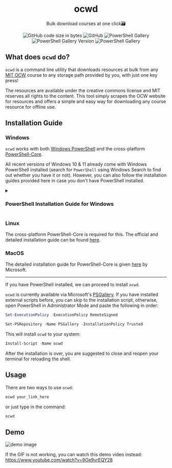 <p align="center">
    <h1 align="center">ocwd</h1>
    <p align = "center">Bulk download courses at one click🗃️</p>
</p>
<p align="center" >
   <img alt="GitHub code size in bytes" src="https://img.shields.io/github/languages/code-size/amkhrjee/ocwd">
    <img alt="GitHub" src="https://img.shields.io/github/license/amkhrjee/ocwd">
    <img alt="PowerShell Gallery" src="https://img.shields.io/powershellgallery/p/ocwd?color=white">
    <img alt="PowerShell Gallery Version" src="https://img.shields.io/powershellgallery/v/ocwd">
    <img alt="PowerShell Gallery" src="https://img.shields.io/powershellgallery/dt/ocwd">
</p>

## What does `ocwd` do?
`ocwd` is a command line utility that downloads resources at bulk from any [MIT OCW](https://ocw.mit.edu/) course to any storage path provided by you, with just one key press! 

The resources are available under the creative commons license and MIT reserves all rights to the content. This tool simply scrapes the OCW website for resources and offers a simple and easy way for downloading any course resource for offline use.
## Installation Guide

### Windows
`ocwd` works with both [Windows PowerShell](https://learn.microsoft.com/en-us/powershell/scripting/windows-powershell/install/installing-windows-powershell?view=powershell-7.3) and the cross-platform [PowerShell-Core](https://learn.microsoft.com/en-us/powershell/scripting/overview?view=powershell-7.3). 

All recent versions of Windows 10 & 11 already come with Windows PowerShell installed (search for `PowerShell` using Windows Search to find out whether you have it or not). However, you can also follow the installation guides provided here in case you don't have PowerShell installed. 

<details>
<summary>
 <h3>PowerShell Installation Guide for Windows</h3> 
</summary>
PowerShell comes in two flavours - PowerShell Windows and PowerShell-Core. You are recommened to download PS-Core, as it is the one in active development by Microsoft and thus have the latest features. `ocwd` downloads work faster with PS-Core (thanks to multi-threading!)

<br>

### PowerShell Core Installation Guide
You can read the official installtion guide here.

PowerShell Core is a cross-platform version of PowerShell that is open-source and available on Windows, macOS, and Linux. Here is a guide to install PowerShell Core on your system:

1. First, visit the following link to download the latest version of PowerShell Core: https://github.com/powershell/powershell/releases

2. Select the appropriate download link for your system. For example, if you are running Windows, select the MSI installer link. If you are running macOS or Linux, select the appropriate package for your system.

3. Once the download is complete, open the installer file and follow the prompts to install PowerShell Core on your system.

4. Once the installation is complete, you can launch PowerShell Core by opening a terminal window and typing `pwsh`.

To verify that PowerShell Core has been installed correctly, you can run the following command:

```ps1
$PSVersionTable
```
This should display information about the version of PowerShell Core that you have installed.

That's it! You have now installed PowerShell Core on your system. You can start using PowerShell Core by typing commands into the terminal window.

### Windows PowerShell Installation Guide

Windows PowerShell is a command-line shell and scripting language that is included with Windows by default. Here is a guide to install Windows PowerShell:

1. Check if Windows PowerShell is already installed on your system. To do this, open the Start menu and search for "PowerShell". If PowerShell is installed, you should see it listed in the search results.

2. If Windows PowerShell is not installed on your system, you can install it by following these steps:

#### On Windows 10/11:

- Go to the Start menu and select "Settings".
- Select "Apps" from the settings menu.
- Click on "Apps & features" from the left menu.
- Click on the "Manage optional features" button.
- Click on the "Add a feature" button.
- Scroll down the list of features and select "Windows PowerShell".
- Click the "Install" button to begin the installation process.

#### On Windows 7:

- Go to the following link to download the Windows Management Framework (WMF) installer: https://www.microsoft.com/en-us/download/details.aspx?id=54616
- Once the download is complete, open the installer file and follow the prompts to install WMF on your system. This will install Windows PowerShell on your system.

3. Once the installation is complete, you can launch Windows PowerShell by opening the Start menu and searching for "PowerShell".

4. To verify that Windows PowerShell has been installed correctly, you can run the following command:
```ps1
$PSVersionTable
```

This should display information about the version of Windows PowerShell that you have installed.

That's it! You have now installed Windows PowerShell on your system. You can start using Windows PowerShell by typing commands into the terminal window.
</details>

### Linux
The cross-platform PowerShell-Core is required for this. The official and detailed installation guide can be found [here](https://learn.microsoft.com/en-us/powershell/scripting/install/installing-powershell-on-linux?view=powershell-7.3). 

### MacOS
The detailed installation guide for PowerShell-Core is given [here](https://learn.microsoft.com/en-us/powershell/scripting/install/installing-powershell-on-macos?view=powershell-7.3) by Microsoft.

<hr>

If you have PowerShell installed, we can proceed to install `ocwd`.

`ocwd` is currently available via Microsoft's [PSGallery](https://www.powershellgallery.com/packages/ocwd/1.1.1). If you have installed external scripts before, you can skip to the installation script, otherwise, open PowerShell in Administrator Mode and paste the following in order: 

```ps1
Set-ExecutionPolicy -ExecutionPolicy RemoteSigned
```
```ps1
Set-PSRepository -Name PSGallery -InstallationPolicy Trusted
```
This will install `ocwd` to your system:
```ps1
Install-Script -Name ocwd
```

After the installation is over, you are suggested to close and reopen your terminal for reloading the shell.



## Usage
There are two ways to use `ocwd`:
```ps1
ocwd your_link_here
```
or just type in the command:
```ps1
ocwd
```
## Demo 
<!-- <img src="https://i.imgur.com/ODutHXm.gif" /> -->

![demo image](https://i.imgur.com/1yPPAng.png)

If the GIF is not working, you can watch this demo  video instead: https://www.youtube.com/watch?v=9Oe9vrEQY28

